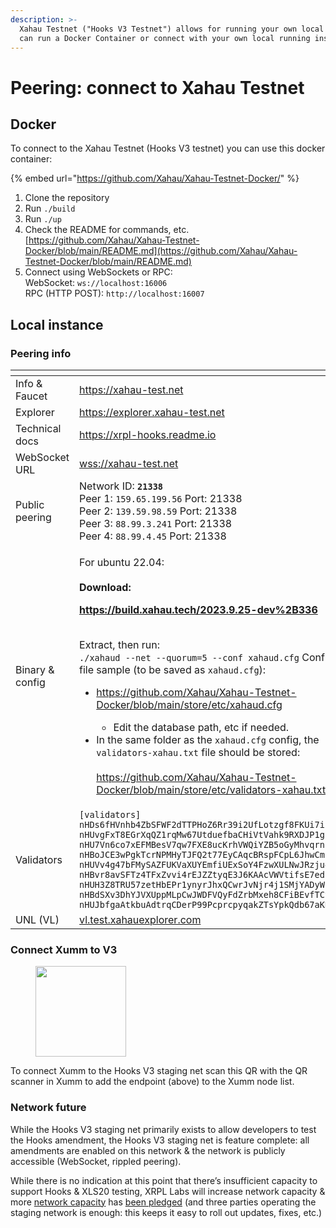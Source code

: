 ```yaml
---
description: >-
  Xahau Testnet ("Hooks V3 Testnet") allows for running your own local node. You
  can run a Docker Container or connect with your own local running instance.
---
```


# Peering: connect to Xahau Testnet

## Docker

To connect to the Xahau Testnet (Hooks V3 testnet) you can use this docker container:

{% embed url="https://github.com/Xahau/Xahau-Testnet-Docker/" %}

1. Clone the repository
2. Run `./build`
3. Run `./up`
4. Check the README for commands, etc.\
   [https://github.com/Xahau/Xahau-Testnet-Docker/blob/main/README.md](https://github.com/Xahau/Xahau-Testnet-Docker/blob/main/README.md)
5. Connect using WebSockets or RPC:\
   WebSocket: `ws://localhost:16006`\
   RPC (HTTP POST): `http://localhost:16007`

## Local instance

### Peering info

<table data-header-hidden><thead><tr><th width="181"></th><th></th></tr></thead><tbody><tr><td>Info &#x26; Faucet</td><td><a href="https://xahau-test.net/">https://xahau-test.net</a></td></tr><tr><td>Explorer</td><td><a href="https://explorer.xahau-test.net/">https://explorer.xahau-test.net</a></td></tr><tr><td>Technical docs</td><td><a href="https://xrpl-hooks.readme.io/">https://xrpl-hooks.readme.io</a></td></tr><tr><td>WebSocket URL</td><td><a href="https://xahau-test.net/">wss://xahau-test.net</a></td></tr><tr><td>Public peering</td><td>Network ID: <strong><code>21338</code></strong><br>Peer 1: <code>159.65.199.56</code> Port: 21338<br>Peer 2: <code>139.59.98.59</code> Port: 21338<br>Peer 3: <code>88.99.3.241</code> Port: 21338<br>Peer 4: <code>88.99.4.45</code> Port: 21338</td></tr><tr><td>Binary &#x26; config</td><td><p>For ubuntu 22.04:<br><br><strong>Download:</strong></p><p><a href="https://build.xahau.tech/2023.9.25-dev%2B336"><strong>https://build.xahau.tech/2023.9.25-dev%2B336</strong></a></p><p><br>Extract, then run: <br><code>./xahaud --net --quorum=5 --conf xahaud.cfg</code> Config file sample (to be saved as <code>xahaud.cfg</code>):</p><ul><li><p><a href="https://github.com/Xahau/Xahau-Testnet-Docker/blob/main/store/etc/xahaud.cfg">https://github.com/Xahau/Xahau-Testnet-Docker/blob/main/store/etc/xahaud.cfg</a></p><ul><li>Edit the database path, etc if needed.</li></ul></li><li>In the same folder as the <code>xahaud.cfg</code> config, the <code>validators-xahau.txt</code> file should be stored:<br><br><a href="https://github.com/Xahau/Xahau-Testnet-Docker/blob/main/store/etc/validators-xahau.txt">https://github.com/Xahau/Xahau-Testnet-Docker/blob/main/store/etc/validators-xahau.txt</a></li></ul></td></tr><tr><td>Validators</td><td><code>[validators] nHDs6fHVnhb4ZbSFWF2dTTPHoZ6Rr39i2UfLotzgf8FKUi7iZdxx nHUvgFxT8EGrXqQZ1rqMw67UtduefbaCHiVtVahk9RXDJP1g1mB4 nHU7Vn6co7xEFMBesV7qw7FXE8ucKrhVWQiYZB5oGyMhvqrnZrnJ nHBoJCE3wPgkTcrNPMHyTJFQ2t77EyCAqcBRspFCpL6JhwCm94VZ nHUVv4g47bFMySAZFUKVaXUYEmfiUExSoY4FzwXULNwJRzju4XnQ nHBvr8avSFTz4TFxZvvi4rEJZZtyqE3J6KAAcVWVtifsE7edPM7q nHUH3Z8TRU57zetHbEPr1ynyrJhxQCwrJvNjr4j1SMjYADyW1WWe nHBdSXv3DhYJVXUppMLpCwJWDFVQyFdZrbMxeh8CFiBEvfTCy3Uh nHUJbfgaAtkbuAdtrqCDerP99PcprcpyqakZTsYpkQdb67aKKyJn</code></td></tr><tr><td>UNL (VL)</td><td><a href="https://vl.test.xahauexplorer.com">vl.test.xahauexplorer.com</a></td></tr></tbody></table>



### Connect Xumm to V3

<figure><img src="../.gitbook/assets/image.png" alt="" width="145"><figcaption></figcaption></figure>

To connect Xumm to the Hooks V3 staging net scan this QR with the QR scanner in Xumm to add the endpoint (above) to the Xumm node list.

### Network future

While the Hooks V3 staging net primarily exists to allow developers to test the Hooks amendment, the Hooks V3 staging net is feature complete: all amendments are enabled on this network & the network is publicly accessible (WebSocket, rippled peering).

While there is no indication at this point that there’s insufficient capacity to support Hooks & XLS20 testing, XRPL Labs will increase network capacity & more [network capacity](https://twitter.com/alloynetworks/status/1533867084928761857) has [been pledged](https://twitter.com/nbougalis/status/1533885609894465536) (and three parties operating the staging network is enough: this keeps it easy to roll out updates, fixes, etc.)

